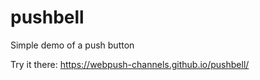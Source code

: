 # pushbell
Simple demo of a push button

Try it there: https://webpush-channels.github.io/pushbell/
